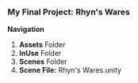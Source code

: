 ### My Final Project: Rhyn's Wares

**Navigation**
1. **Assets** Folder
2. **InUse** Folder
3. **Scenes** Folder
4. **Scene File:** Rhyn's Wares.unity
